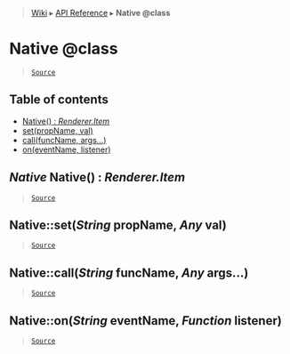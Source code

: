> [Wiki](Home) ▸ [API Reference](API-Reference) ▸ **Native @class**

Native @class
=============

> [`Source`](/Neft-io/neft/tree/master/src/renderer/types/basics/item/types/native.litcoffee#native-class)

## Table of contents
  * [Native() : *Renderer.Item*](#native-native--rendereritem)
  * [set(propName, val)](#nativesetstring-propname-any-val)
  * [call(funcName, args...)](#nativecallstring-funcname-any-args)
  * [on(eventName, listener)](#nativeonstring-eventname-function-listener)

*Native* Native() : *Renderer.Item*
-----------------------------------

> [`Source`](/Neft-io/neft/tree/master/src/renderer/types/basics/item/types/native.litcoffee#native-native--rendereritem)

Native::set(*String* propName, *Any* val)
-----------------------------------------

> [`Source`](/Neft-io/neft/tree/master/src/renderer/types/basics/item/types/native.litcoffee#nativesetstring-propname-any-val)

Native::call(*String* funcName, *Any* args...)
----------------------------------------------

> [`Source`](/Neft-io/neft/tree/master/src/renderer/types/basics/item/types/native.litcoffee#nativecallstring-funcname-any-args)

Native::on(*String* eventName, *Function* listener)
---------------------------------------------------

> [`Source`](/Neft-io/neft/tree/master/src/renderer/types/basics/item/types/native.litcoffee#nativeonstring-eventname-function-listener)

